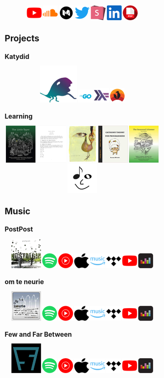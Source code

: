 <p align="center">
  <a href="https://www.youtube.com/c/awalterschulze"><img alt="YouTube" title="awalterschulze's YouTube Channel" height="48" width="48" src="./youtube.svg"/></a>
  <a href="https://soundcloud.com/awalterschulze"><img alt="Soundcloud" title="awalterschulze's Soundcloud" height="48" width="48" src="./soundcloud.svg"/></a>
  <a href="https://medium.com/@awalterschulze"><img alt="Medium" title="awalterschulze's Blog" height="48" width="48" src="./medium.svg"/></a>
  <a href="https://twitter.com/awalterschulze"><img alt="Twitter" title="awalterschulze's Twitter" height="48" width="48" src="./twitter.svg"/></a>
  <a href="https://slides.com/awalterschulze"><img alt="Slides" title="awalterschulze's Slides" height="48" width="48" src="./slides.svg"/></a>
  <a href="https://www.linkedin.com/in/awalterschulze"><img alt="LinkedIn" title="awalterschulze's LinkedIn" height="48" width="48" src="./linkedin.svg"/></a>
  <a href="https://raw.githubusercontent.com/awalterschulze/waltercv/master/waltercv.pdf"><img alt="CV" title="Walter Schulze's CV" height="48" width="48" src="./pdf.svg"/></a>
</p>

<h1>Projects</h1>

<h2>Katydid</h2>

<p align="center">
  <a href="https://katydid.github.io/"><img src="katydid_floor.svg" width="120" height"120" title="Katydid" alt="Katydid"/></a>
  <a href="https://github.com/katydid/katydid"><img src="go.svg" width="48" height"48" title="Katydid implementation in Go" alt="Katydid Go"/></a>
  <a href="https://github.com/katydid/katydid-haskell"><img src="haskell.svg" width="48" height"48" title="Katydid implementation in Haskell" alt="Katydid Haskell"/></a>
  <a href="https://github.com/katydid/proofs"><img src="coq.svg" width="48" height"48" title="Katydid proofs in Coq" alt="Katydid proofs in Coq"/></a>
</p>

<h2>Learning</h2>

<p align="center">
  <a href="https://github.com/awalterschulze/the-little-typer-exercises"><img src="the_little_typer.jpeg" width="96" height="120" title="The Little Typer Exercises" alt="The Little Typer Exercises"/></a>
  <a href="https://github.com/awalterschulze/coq_in_a_hurry_exercises"><img src="coq_in_a_hurry.png" width="96" height="120" title="Coq in a Hurry Exercises" alt="Coq in a Hurry Exercises"/></a>
  <a href="https://github.com/awalterschulze/regex-reexamined-coq/"><img src="coq_art.jpeg" height="120" width="96" title="Coq Proofs about Regular Expressions as a learning exercise" alt="Coq Proofs about Regular Expressions as a learning exercise"/></a>
  <a href="https://github.com/awalterschulze/category-theory-for-programmers-challenges"><img src="category_theory_for_programmers.jpg" width="96" height="120" title="Category Theory for Programmers Exercises" alt="Category Theory for Programmers Exercises"/></a>
  <a href="https://github.com/awalterschulze/gominikanren"><img src="the_reasoned_schemer.jpg" height="120" width="96" title="The Reasoned Schemer's minikanren in Go" alt="The Reasoned Schemer's minikanren in Go"/></a>
  <a href="https://github.com/awalterschulze/learning"><img src="./smiley.png" width="96" title="My Learning List" alt="more..."/></a>
</p>

<h1>Music</h1>

<h2>PostPost</h2>

<p align="center">
  <a href="https://www.linkedin.com/in/eduard-burger-791b6396/"><img src="./postpost.jpeg" height="96" width="96" title="Eduard Burger and I wrote and recorded each song in about 5 hours. Post Rock is an instrumental style of music, examples of bands include: God is an Astronaut and Maybe She Will. Whenever you hear any shredding, this is Eduard Burger." alt="Post Post Band Album Cover"/></a>
  <a href="https://open.spotify.com/album/5u3vkVqWhmBLCzD8v9VxaR"><img alt="PostPost Band Spotify" title="PostPost Band Spotify" height="48" width="48" src="./spotify.svg"/></a>
  <a href="https://music.youtube.com/channel/UCOOISdMn8gghd6XEx5OE4Mg"><img alt="PostPost Band YouTube Music" title="PostPost Band YouTube Music" height="48" width="48" src="./youtube-music.svg"/></a>
  <a href="https://music.apple.com/gb/album/nostalgia-ep/1112118492?app=music"><img alt="PostPost Band Apple Music" title="PostPost Band Apple Music" height="48" width="48" src="./apple.svg"/></a>
  <a href="https://music.amazon.co.uk/albums/B01FDZF8I0"><img alt="PostPost Amazon Music" title="PostPost Amazon Music" height="48" width="48" src="./amazon-music.svg"/></a>
  <a href="https://listen.tidal.com/album/60289755"><img alt="PostPost Band Tidal" title="PostPost Band Tidal" height="48" width="48" src="./tidal.svg"/></a>
  <a href="https://www.youtube.com/channel/UCOOISdMn8gghd6XEx5OE4Mg"><img alt="PostPost Band YouTube Channel" title="PostPost Band YouTube Channel" height="48" width="48" src="./youtube.svg"/></a>
  <a href="https://www.deezer.com/en/album/13066374"><img alt="PostPost Band Deezer" title="PostPost Band Deezer" height="48" width="48" src="./deezer.svg"/></a>
</p>

<h2>om te neurie</h2>

<p align="center">
  <a href="https://mnrmuller.wordpress.com/"><img src="./omteneurie.jpg" height="96" width="96" title="Andre Muller reads poems and short stories in Afrikaans, Dutch and Xhosa, most of which are written by him. We typically record and I add music in about 5 hours." alt="om te neurie album cover"/></a>
  <a href="https://open.spotify.com/artist/5lfMKFEALBYeLxx5C20dXR"><img alt="om te neurie Spotify" title="om te neurie Spotify" height="48" width="48" src="./spotify.svg"/></a>
  <a href="https://music.youtube.com/browse/UCGjc97ZCKQJpSIUSpLuW1nQ"><img alt="om te neurie YouTube Music" title="om te neurie YouTube Music" height="48" width="48" src="./youtube-music.svg"/></a>
  <a href="https://music.apple.com/gb/artist/om-te-neurie/1537747893?app=music"><img alt="om te neurie Apple Music" title="om te neurie Apple Music" height="48" width="48" src="./apple.svg"/></a>
  <a href="https://music.amazon.co.uk/albums/B08M4CTWPT"><img alt="PostPost Amazon Music" title="PostPost Amazon Music" height="48" width="48" src="./amazon-music.svg"/></a>
  <a href="https://listen.tidal.com/artist/21922624"><img alt="om te neurie Tidal" title="om te neurie Tidal" height="48" width="48" src="./tidal.svg"/></a>
  <a href="https://www.youtube.com/channel/UCGjc97ZCKQJpSIUSpLuW1nQ"><img alt="om te neurie YouTube Channel" title="om te neurie YouTube Channel" height="48" width="48" src="./youtube.svg"/></a>
  <a href="https://www.deezer.com/en/artist/111699022"><img alt="om te neurie Deezer" title="om te neurie Deezer" height="48" width="48" src="./deezer.svg"/></a>
</p>

<h2>Few and Far Between</h2>

<p align="center">
  <a href="https://www.linkedin.com/in/anton-hendriks-1b549514/"><img src="./fewandfarbetween.png" height="96" width="96" title="Anton Hendriks writes the lyrics, sings the songs and plays the bass, while I play guitar and produce. We have also had several other temporary members, since 2007." alt="Few and Far Between album cover"/></a>
  <a href="https://open.spotify.com/album/4Ko2dxoX67P36aUU9P3m1a"><img alt="Few and Far Between Spotify" title="Few and Far Between Spotify" height="48" width="48" src="./spotify.svg"/></a>
  <a href="https://music.youtube.com/playlist?list=OLAK5uy_mAFANcwooYaZw-i5LoHx6197UxyLsTOgI"><img alt="Few and Far Between YouTube Music" title="Few and Far Between YouTube Music" height="48" width="48" src="./youtube-music.svg"/></a>
  <a href="https://music.apple.com/us/album/few-and-far-between-ep/1069493176"><img alt="Few and Far Between Apple Music" title="Few and Far Between Apple Music" height="48" width="48" src="./apple.svg"/></a>
  <a href="https://music.amazon.co.uk/albums/B01B1H3VX8"><img alt="PostPost Amazon Music" title="PostPost Amazon Music" height="48" width="48" src="./amazon-music.svg"/></a>
  <a href="https://listen.tidal.com/album/55455479"><img alt="Few and Far Between Tidal" title="Few and Far Between Tidal" height="48" width="48" src="./tidal.svg"/></a>
  <a href="https://www.youtube.com/watch?v=x9ujWKmwLAI&list=OLAK5uy_mYEHainVtZwa810Tgw8mXx-Flv9lHx_rE"><img alt="Few and Far Between YouTube Channel" title="Few and Far Between YouTube Channel" height="48" width="48" src="./youtube.svg"/></a>
  <a href="https://www.deezer.com/en/album/12012776"><img alt="Few and Far Between Deezer" title="Few and Far Between Deezer" height="48" width="48" src="./deezer.svg"/></a>
</p>
